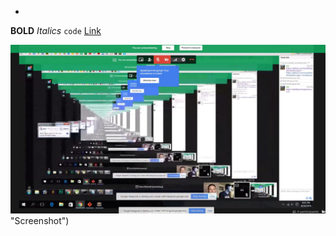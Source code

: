 *
**BOLD**
*Italics*
`code`
[Link](http://www.link.com)

![Screenshot!](Screen01.jpg) "Screenshot")
